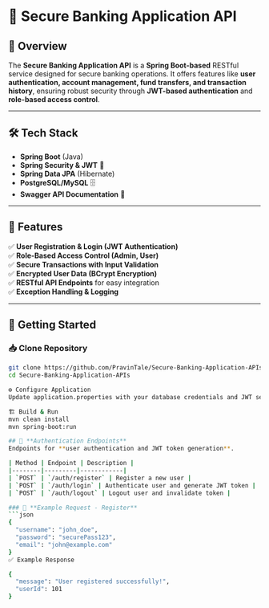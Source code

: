 # 🚀 Secure Banking Application API  

## 📌 Overview  
The **Secure Banking Application API** is a **Spring Boot-based** RESTful service designed for secure banking operations. It offers features like **user authentication, account management, fund transfers, and transaction history**, ensuring robust security through **JWT-based authentication** and **role-based access control**.  

---

## 🛠️ Tech Stack  
- **Spring Boot** (Java)  
- **Spring Security & JWT** 🔐  
- **Spring Data JPA** (Hibernate)  
- **PostgreSQL/MySQL** 🗄️  
- **Swagger API Documentation** 📄   

---

## 🎯 Features  
✅ **User Registration & Login (JWT Authentication)**  
✅ **Role-Based Access Control (Admin, User)**  
✅ **Secure Transactions with Input Validation**  
✅ **Encrypted User Data (BCrypt Encryption)**  
✅ **RESTful API Endpoints** for easy integration  
✅ **Exception Handling & Logging**  

---

## 🚀 Getting Started  

### 📥 Clone Repository  
```bash
git clone https://github.com/PravinTale/Secure-Banking-Application-APIs
cd Secure-Banking-Application-APIs

⚙️ Configure Application
Update application.properties with your database credentials and JWT settings.

🏗️ Build & Run
mvn clean install  
mvn spring-boot:run

## 🔑 **Authentication Endpoints**  
Endpoints for **user authentication and JWT token generation**.  

| Method | Endpoint | Description |
|--------|---------|------------|
| `POST` | `/auth/register` | Register a new user |
| `POST` | `/auth/login` | Authenticate user and generate JWT token |
| `POST` | `/auth/logout` | Logout user and invalidate token |

### 📝 **Example Request - Register**  
```json
{
  "username": "john_doe",
  "password": "securePass123",
  "email": "john@example.com"
}
✅ Example Response

{
  "message": "User registered successfully!",
  "userId": 101
}  

